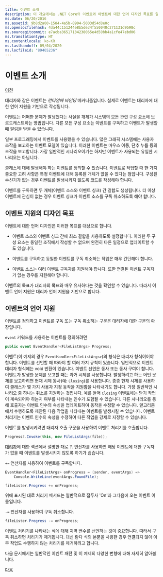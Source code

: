 ```yaml
---
title: 이벤트 소개
description: 이 개요에서는 .NET Core의 이벤트와 이벤트에 대한 언어 디자인 목표를 알아봅니다.
ms.date: 06/20/2016
ms.assetid: 9b8d2a00-1584-4a5b-8994-5003d54d8e0c
ms.openlocfilehash: 4da44c151244e8b5de34f550040c271131d9598c
ms.sourcegitcommit: e7acba36517134238065e4d50bb4a1cfe47ebd06
ms.translationtype: HT
ms.contentlocale: ko-KR
ms.lasthandoff: 09/04/2020
ms.locfileid: "89465236"
---
```

# <a name="introduction-to-events"></a>이벤트 소개

[이전](delegates-patterns.md)

대리자와 같은 이벤트는 *런타임에 바인딩* 메커니즘입니다. 실제로 이벤트는 대리자에 대한 언어 지원을 기반으로 작성됩니다.

이벤트는 어떠한 문제가 발생했다는 사실을 개체가 시스템의 모든 관련 구성 요소에 브로드캐스트하는 방법입니다. 다른 모든 구성 요소는 이벤트를 구독하고 이벤트가 발생할 때 알림을 받을 수 있습니다.

일부 프로그래밍에서 이벤트를 사용했을 수 있습니다. 많은 그래픽 시스템에는 사용자 조작을 보고하는 이벤트 모델이 있습니다. 이러한 이벤트는 마우스 이동, 단추 누름 등의 조작을 보고합니다. 가장 일반적인 시나리오이기는 하지만 이벤트가 사용되는 유일한 시나리오는 아닙니다.

클래스에 대해 발생해야 하는 이벤트를 정의할 수 있습니다. 이벤트로 작업할 때 한 가지 중요한 고려 사항은 특정 이벤트에 대해 등록된 개체가 없을 수 있다는 점입니다. 구성된 수신기가 없는 경우 이벤트를 발생시키지 않도록 코드를 작성해야 합니다.

이벤트를 구독하면 두 개체(이벤트 소스와 이벤트 싱크) 간 결합도 생성됩니다. 더 이상 이벤트에 관심이 없는 경우 이벤트 싱크가 이벤트 소스를 구독 취소하도록 해야 합니다.

## <a name="design-goals-for-event-support"></a>이벤트 지원의 디자인 목표

이벤트에 대한 언어 디자인은 이러한 목표를 대상으로 합니다.

- 이벤트 소스와 이벤트 싱크 간에 최소 결합을 사용하도록 설정합니다. 이러한 두 구성 요소는 동일한 조직에서 작성할 수 없으며 완전히 다른 일정으로 업데이트할 수도 있습니다.

- 이벤트를 구독하고 동일한 이벤트를 구독 취소하는 작업은 매우 간단해야 합니다.

- 이벤트 소스는 여러 이벤트 구독자를 지원해야 합니다. 또한 연결된 이벤트 구독자가 없는 경우를 지원해야 합니다.

이벤트의 목표가 대리자의 목표와 매우 유사하다는 것을 확인할 수 있습니다.
따라서 이벤트 언어 지원은 대리자 언어 지원을 기반으로 합니다.

## <a name="language-support-for-events"></a>이벤트의 언어 지원

이벤트를 정의하고 이벤트를 구독 또는 구독 취소하는 구문은 대리자에 대한 구문의 확장입니다.

`event` 키워드를 사용하는 이벤트를 정의하려면

```csharp
public event EventHandler<FileListArgs> Progress;
```

이벤트(이 예제의 경우 `EventHandler<FileListArgs>`)의 형식은 대리자 형식이어야 합니다. 이벤트를 선언할 때 따라야 할 여러 가지 규칙이 있습니다. 일반적으로 이벤트 대리자 형식에는 void 반환이 있습니다.
이벤트 선언은 동사 또는 동사 구여야 합니다.
이벤트가 발생한 문제를 보고할 때는 과거 시제를 사용합니다. 발생하려고 하는 어떤 문제를 보고하려면 현재 시제 동사(예: `Closing`)를 사용합니다. 종종 현재 시제를 사용하여 클래스가 몇 가지 사용자 지정 동작을 지원함을 나타내기도 합니다. 가장 일반적인 시나리오 중 하나는 취소를 지원하는 것입니다. 예를 들어 `Closing` 이벤트에는 닫기 작업이 계속되어야 하는지 여부를 나타내는 인수가 포함될 수 있습니다.  다른 시나리오를 통해 호출자는 이벤트 인수의 속성을 업데이트하여 동작을 수정할 수 있습니다. 알고리즘에서 수행하도록 제안된 다음 작업을 나타내는 이벤트를 발생시킬 수 있습니다. 이벤트 처리기는 이벤트 인수의 속성을 수정하여 다른 작업을 강제로 지정할 수 있습니다.

이벤트를 발생시키려면 대리자 호출 구문을 사용하여 이벤트 처리기를 호출합니다.

```csharp
Progress?.Invoke(this, new FileListArgs(file));
```

[대리자](delegates-patterns.md)에 대한 섹션에서 설명한 대로 ?.
연산자를 사용하면 해당 이벤트에 대한 구독자가 없을 때 이벤트를 발생시키지 않도록 하기가 쉽습니다.

`+=` 연산자를 사용하여 이벤트를 구독합니다.

```csharp
EventHandler<FileListArgs> onProgress = (sender, eventArgs) =>
    Console.WriteLine(eventArgs.FoundFile);

fileLister.Progress += onProgress;
```

위에 표시된 대로 처리기 메서드는 일반적으로 접두사 'On'과 그다음에 오는 이벤트 이름입니다.

`-=` 연산자를 사용하여 구독 취소합니다.

```csharp
fileLister.Progress -= onProgress;
```

이벤트 처리기를 나타내는 식에 대해 지역 변수를 선언하는 것이 중요합니다. 따라서 구독 취소하면 처리기가 제거됩니다.
대신 람다 식의 본문을 사용한 경우 연결되지 않아 아무 작업도 수행하지 않는 처리기를 제거하려고 합니다.

다음 문서에서는 일반적인 이벤트 패턴 및 이 예제의 다양한 변형에 대해 자세히 알아봅니다.

[다음](event-pattern.md)

